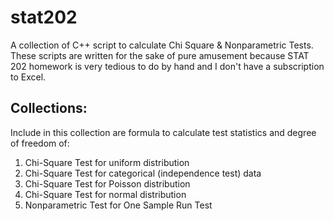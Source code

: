 # stat202
A collection of C++ script to calculate Chi Square &amp; Nonparametric Tests. These scripts are written for the sake of pure amusement because STAT 202 homework is very tedious to do by hand and I don't have a subscription to Excel.

## Collections:
Include in this collection are formula to calculate test statistics and degree of freedom of:
1. Chi-Square Test for uniform distribution
2. Chi-Square Test for categorical (independence test) data
3. Chi-Square Test for Poisson distribution
4. Chi-Square Test for normal distribution
5. Nonparametric Test for One Sample Run Test
